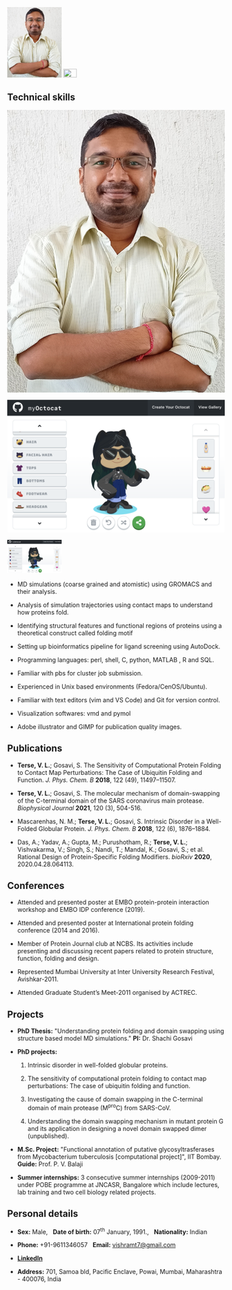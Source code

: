 <img src="https://github.com/vishramt7/Resume/blob/29b7e9760a0595ed11efe582f7d00d5006b50c39/image/scaled.jpg" width=25% height=25%>
<img src="https://github.com/vishramt7/Resume/tree/main/image/scaled.jpg" width=25% height=25%>

## Technical skills
![cv_pic](./image/scaled.jpg)

![octocat](./image/create-octocat.png)

<img src="https://raw.githubusercontent.com/vishramt7/Resume/main/image/create-octocat.png" width=25% height=25%>

- MD simulations (coarse grained and atomistic) using GROMACS and their analysis.

- Analysis of simulation trajectories using contact maps to understand how proteins fold.

- Identifying structural features and functional regions of proteins using a theoretical construct called folding motif

- Setting up bioinformatics pipeline for ligand screening using AutoDock.

- Programming languages: perl, shell, C, python, MATLAB , R and SQL.

- Familiar with pbs for cluster job submission.

- Experienced in Unix based environments (Fedora/CenOS/Ubuntu).

- Familiar with text editors (vim and VS Code) and Git for version control.

- Visualization softwares: vmd and pymol

- Adobe illustrator and GIMP for publication quality images.


## Publications

- **Terse, V. L.**; Gosavi, S. The Sensitivity of Computational Protein Folding to Contact Map Perturbations: The Case of Ubiquitin Folding and Function. *J. Phys. Chem. B*  **2018**, 122 (49), 11497–11507.

- **Terse, V. L.**; Gosavi, S. The molecular mechanism of domain-swapping of the C-terminal domain of the SARS coronavirus main protease. *Biophysical Journal*  **2021**, 120 (3), 504-516.

- Mascarenhas, N. M.; **Terse, V. L.**; Gosavi, S. Intrinsic Disorder in a Well-Folded Globular Protein. *J. Phys. Chem. B*  **2018**, 122 (6), 1876–1884.

- Das, A.; Yadav, A.; Gupta, M.; Purushotham, R.; **Terse, V. L.**; Vishvakarma, V.; Singh, S.; Nandi, T.; Mandal, K.; Gosavi, S.; et al. Rational Design of Protein-Specific Folding Modifiers. *bioRxiv*  **2020**, 2020.04.28.064113.


## Conferences

- Attended and presented poster at EMBO protein-protein interaction workshop and EMBO IDP conference (2019).

- Attended and presented poster at International protein folding conference (2014 and 2016).
 
- Member of Protein Journal club at NCBS. Its activities include presenting and discussing recent papers related to protein structure, function, folding and design.

- Represented Mumbai University at Inter University Research Festival, Avishkar-2011.
 
- Attended Graduate Student’s Meet-2011 organised by ACTREC.
  

## Projects

- **PhD Thesis:** "Understanding protein folding and domain swapping using structure based model MD simulations." **PI:** Dr. Shachi Gosavi

- **PhD projects:** 
  1. Intrinsic disorder in well-folded globular proteins.
  
  2. The sensitivity of computational protein folding to contact map perturbations: The case of ubiquitin folding and function.
  
  3. Investigating the cause of domain swapping in the C-terminal domain of main protease (M<sup>pro</sup>C) from SARS-CoV.
  
  4. Understanding the domain swapping mechanism in mutant protein G and its application in designing a novel domain swapped dimer (unpublished).

- **M.Sc. Project:** "Functional annotation of putative glycosyltrasferases from Mycobacterium tuberculosis [computational project]", IIT Bombay. **Guide:** Prof. P. V. Balaji

- **Summer internships:** 3 consecutive summer internships (2009-2011) under POBE programme at JNCASR, Bangalore which include lectures, lab training and two cell biology related projects.


## Personal details

- **Sex:** Male, &nbsp; **Date of birth:** 07<sup>th</sup> January, 1991., &nbsp; **Nationality:** Indian 

- **Phone:** +91-9611346057 &nbsp; **Email:** vishramt7@gmail.com

- **[LinkedIn](https://www.linkedin.com/in/vishram-terse-a7b83a3b/)**

- **Address:** 701, Samoa bld, Pacific Enclave, Powai, Mumbai, Maharashtra - 400076, India 

